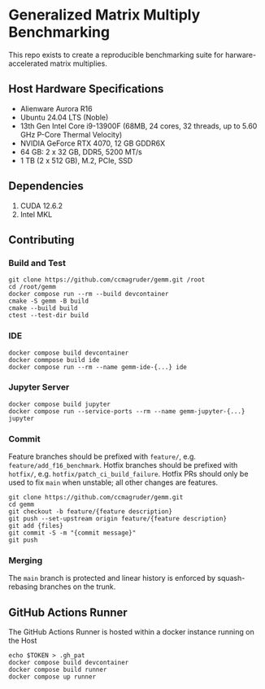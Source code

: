 # Generalized Matrix Multiply Benchmarking

This repo exists to create a reproducible benchmarking suite for harware-accelerated matrix multiplies.

## Host Hardware Specifications

* Alienware Aurora R16
* Ubuntu 24.04 LTS (Noble)
* 13th Gen Intel Core i9-13900F (68MB, 24 cores, 32 threads, up to 5.60 GHz P-Core Thermal Velocity)
* NVIDIA GeForce RTX 4070, 12 GB GDDR6X
* 64 GB: 2 x 32 GB, DDR5, 5200 MT/s
* 1 TB (2 x 512 GB), M.2, PCIe, SSD

## Dependencies

1. CUDA 12.6.2
1. Intel MKL

## Contributing

### Build and Test
```
git clone https://github.com/ccmagruder/gemm.git /root
cd /root/gemm
docker compose run --rm --build devcontainer
cmake -S gemm -B build
cmake --build build
ctest --test-dir build
```

### IDE
```
docker compose build devcontainer
docker commpose build ide
docker compose run --rm --name gemm-ide-{...} ide
```

### Jupyter Server
```
docker compose build jupyter
docker compose run --service-ports --rm --name gemm-jupyter-{...} jupyter
```

### Commit

Feature branches should be prefixed with `feature/`, e.g. `feature/add_f16_benchmark`.
Hotfix branches should be prefixed with `hotfix/`, e.g. `hotfix/patch_ci_build_failure`.
Hotfix PRs should only be used to fix `main` when unstable; all other changes are features.

```
git clone https://github.com/ccmagruder/gemm.git
cd gemm
git checkout -b feature/{feature description}
git push --set-upstream origin feature/{feature description}
git add {files}
git commit -S -m "{commit message}"
git push
```

### Merging

The `main` branch is protected and linear history is enforced by squash-rebasing branches on the trunk.

## GitHub Actions Runner

The GitHub Actions Runner is hosted within a docker instance running on the Host

```
echo $TOKEN > .gh_pat
docker compose build devcontainer
docker compose build runner
docker compose up runner
```
